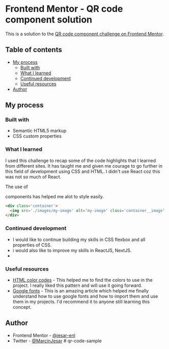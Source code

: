 # Frontend Mentor - QR code component solution

This is a solution to the [QR code component challenge on Frontend Mentor](https://www.frontendmentor.io/challenges/qr-code-component-iux_sIO_H). 

## Table of contents

- [My process](#my-process)
  - [Built with](#built-with)
  - [What I learned](#what-i-learned)
  - [Continued development](#continued-development)
  - [Useful resources](#useful-resources)
- [Author](#author)


## My process

### Built with

- Semantic HTML5 markup
- CSS custom properties

### What I learned

I used this challenge to recap some of the code highlights that I learned from different sites. It has taught me and given me courage to go further in this field of development using CSS and HTML. I didn't use React coz this was not so much of React.

The use of <div> components has helped me alot to style easily.
```html
<div class='container'>
  <img src='./images/my-image' alt='my-image' class='container__image' />
</div>
```


### Continued development

- I would like to continue building my skills in CSS flexbox and all properties of CSS.
- i would also like to improve my skills in ReactJS, NextJS.
-

### Useful resources

- [HTML color codes](https://htmlcolorcodes.com/color-picker/) - This helped me to find the colors to use in the project. I really liked this pattern and will use it going forward.
- [Google fonts](https://fonts.google.com/) - This is an amazing article which helped me finally understand how to use google fonts and how to import them and use them in my projects. I'd recommend it to anyone still learning this concept.

## Author

- Frontend Mentor - [@jesar-enl](https://www.frontendmentor.io/profile/jesar-enl)
- Twitter - [@MarcinJesar](https://www.twitter.com/MarcinJesar)
#   q r - c o d e - s a m p l e  
 